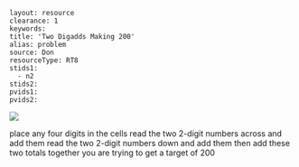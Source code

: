 ````
layout: resource
clearance: 1
keywords:
title: 'Two Digadds Making 200'
alias: problem
source: Don
resourceType: RT8
stids1: 
  - n2
stids2:
pvids1:
pvids2:

````


![ ](http://3.bp.blogspot.com/--wQnAdJgRt0/TVbVOugKbwI/AAAAAAAABEg/Z81DREw1PU8/s1600/Picture2.pngg)

place any four digits in the cells
read the two 2-digit numbers across and add them
read the two 2-digit numbers down and add them
then add these two totals together
you are trying to get a target of 200